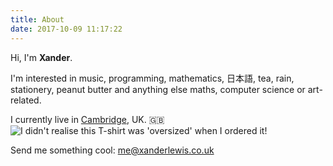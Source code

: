 ```yaml
---
title: About
date: 2017-10-09 11:17:22
---
```


Hi, I'm **Xander**.

I'm interested in music, programming, mathematics, 日本語, tea, rain, stationery, peanut butter and anything else maths, computer science or art-related.

I currently live in [Cambridge](https://en.wikipedia.org/wiki/Cambridge "I live here!"), UK. 🇬🇧
     
![](me-umbrella-pink.jpg "I didn't realise this T-shirt was 'oversized' when I ordered it!")

Send me something cool: <me@xanderlewis.co.uk>